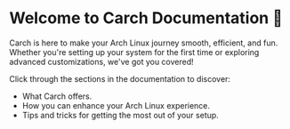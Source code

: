 # Welcome to Carch Documentation  🚀

Carch is here to make your Arch Linux journey smooth, efficient, and fun. Whether you're setting up your system for the first time or exploring advanced customizations, we've got you covered!  

Click through the sections in the documentation to discover:  
- What Carch offers.  
- How you can enhance your Arch Linux experience.  
- Tips and tricks for getting the most out of your setup.  

